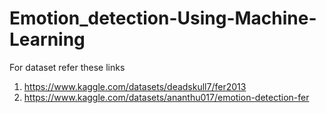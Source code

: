# Emotion_detection-Using-Machine-Learning

For dataset refer these links
1. https://www.kaggle.com/datasets/deadskull7/fer2013
2. https://www.kaggle.com/datasets/ananthu017/emotion-detection-fer
